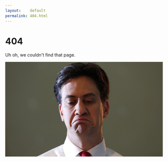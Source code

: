 ```yaml
---
layout:    default
permalink: 404.html
---
```


# 404

Uh oh, we couldn't find that page.

![:(](/images/404.jpg)
